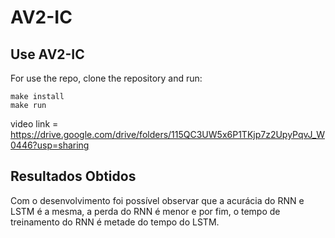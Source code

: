 # AV2-IC

## Use AV2-IC
For use the repo, clone the repository and run:

```
make install
make run
```

video link = https://drive.google.com/drive/folders/115QC3UW5x6P1TKjp7z2UpyPqvJ_W0446?usp=sharing

## Resultados Obtidos

Com o desenvolvimento foi possível observar que a acurácia do RNN e LSTM é a mesma, a perda do RNN é menor e por fim, o tempo de treinamento do RNN é metade do tempo do LSTM.

